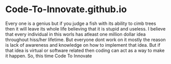 # Code-To-Innovate.github.io
Every one is a genius but if you judge a fish with its ability to cimb trees then it will leave its whole life believing that it is stupid and useless.
I believe that every individual in this worls has atleast one million dollar idea throughout hiss/her lifetime. 
But everyone dont work on it mostly the reason is lack of awareness and knowledge on how to implement that idea. 
But if that idea is virtual or software related then coding can act as a way to make it happen. 
So, this time Code To Innovate
